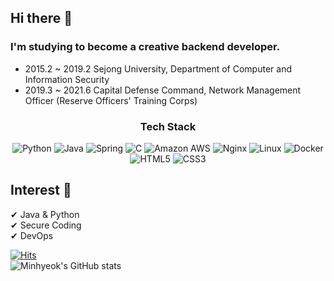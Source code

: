 ## Hi there 👋

### I'm studying to become a creative backend developer.

- 2015.2 ~ 2019.2 Sejong University, Department of Computer and Information Security
- 2019.3 ~ 2021.6 Capital Defense Command, Network Management Officer (Reserve Officers' Training Corps)


<h3 align="center"><b> Tech Stack  </b></h3>
<p align="center">
<img alt="Python" src ="https://img.shields.io/badge/Python-3776AB.svg?&style=flat-square&logo=Python&logoColor=white"/>
<img alt="Java" src ="https://img.shields.io/badge/Java-007396.svg?&style=flat-square&logo=Java&logoColor=white"/>
<img alt="Spring" src="https://img.shields.io/badge/Spring-6DB33F?style=flat-square&logo=Spring&logoColor=white"/>
<img alt="C" src="https://img.shields.io/badge/C-A8B9CC?style=flat-square&logo=C&logoColor=white"/>
<img alt="Amazon AWS" src="https://img.shields.io/badge/Amazon AWS-232F3E?style=flat-square&logo=Amazon AWS&logoColor=white"/>
<img alt="Nginx" src="https://img.shields.io/badge/Nginx-009639?style=flat-square&logo=Nginx&logoColor=white"/>
<img alt="Linux" src="https://img.shields.io/badge/Linux-FCC624?style=flat-square&logo=Linux&logoColor=white"/>
<img alt="Docker" src="https://img.shields.io/badge/Docker-2496ED?style=flat-square&logo=Docker&logoColor=white"/>
<img alt="HTML5" src="https://img.shields.io/badge/HTML5-E34F26?style=flat-square&logo=HTML5&logoColor=white"/>
<img alt="CSS3" src="https://img.shields.io/badge/CSS3-1572B6?style=flat-square&logo=CSS3&logoColor=white"/>
  
  
  
## Interest 👀
✔ Java & Python<br>
✔ Secure Coding<br>
✔ DevOps
  
[![Hits](https://hits.seeyoufarm.com/api/count/incr/badge.svg?url=https%3A%2F%2Fgithub.com%2F15011106&count_bg=%2335D1D6&title_bg=%23212020&icon=&icon_color=%23E7E7E7&title=hits&edge_flat=true)](https://hits.seeyoufarm.com)  
![Minhyeok's GitHub stats](https://github-readme-stats.vercel.app/api?username=15011106&show_icons=true&theme=default)
  

<!--
**15011106/15011106** is a ✨ _special_ ✨ repository because its `README.md` (this file) appears on your GitHub profile.

Here are some ideas to get you started:

- 🔭 I’m currently working on ...
- 🌱 I’m currently learning ...
- 👯 I’m looking to collaborate on ...
- 🤔 I’m looking for help with ...
- 💬 Ask me about ...
- 📫 How to reach me: ...
- 😄 Pronouns: ...
- ⚡ Fun fact: ...
-->
